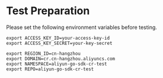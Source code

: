 # Test Preparation

Please set the following environment variables before testing.

```shell
export ACCESS_KEY_ID=your-access-key-id
export ACCESS_KEY_SECRET=your-key-secret

export REGION_ID=cn-hangzhou
export DOMAIN=cr.cn-hangzhou.aliyuncs.com
export NAMESPACE=aliyun-go-sdk-cr-test
export REPO=aliyun-go-sdk-cr-test
```
